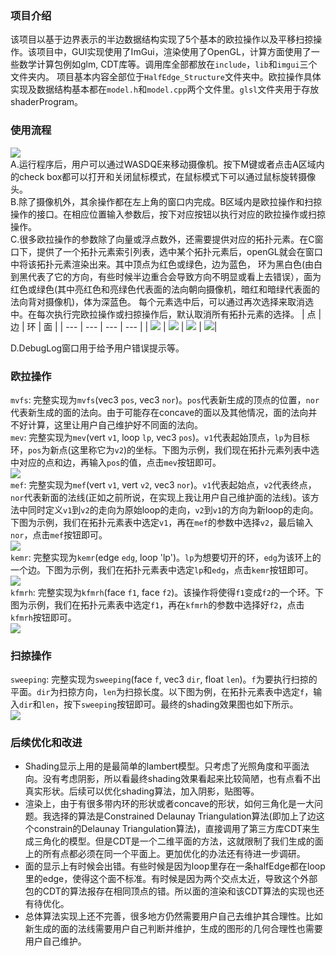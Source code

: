 ### 项目介绍

该项目以基于边界表示的半边数据结构实现了5个基本的欧拉操作以及平移扫掠操作。该项目中，GUI实现使用了ImGui，渲染使用了OpenGL，计算方面使用了一些数学计算包例如glm, CDT库等。调用库全部都放在`include`，`lib`和`imgui`三个文件夹内。
项目基本内容全部位于`HalfEdge_Structure`文件夹中。欧拉操作具体实现及数据结构基本都在`model.h`和`model.cpp`两个文件里。`glsl`文件夹用于存放shaderProgram。

### 使用流程
![](img/1.png)  
A.运行程序后，用户可以通过WASDQE来移动摄像机。按下M键或者点击A区域内的check box都可以打开和关闭鼠标模式，在鼠标模式下可以通过鼠标旋转摄像头。  
B.除了摄像机外，其余操作都在左上角的窗口内完成。B区域内是欧拉操作和扫掠操作的接口。在相应位置输入参数后，按下对应按钮以执行对应的欧拉操作或扫掠操作。  
C.很多欧拉操作的参数除了向量或浮点数外，还需要提供对应的拓扑元素。在C窗口下，提供了一个拓扑元素索引列表，选中某个拓扑元素后，openGL就会在窗口中将该拓扑元素渲染出来。其中顶点为红色或绿色，边为蓝色，
环为黑白色(由白到黑代表了它的方向，有些时候半边重合会导致方向不明显或看上去错误），面为红色或绿色(其中亮红色和亮绿色代表面的法向朝向摄像机，暗红和暗绿代表面的法向背对摄像机)，体为深蓝色。
每个元素选中后，可以通过再次选择来取消选中。在每次执行完欧拉操作或扫掠操作后，默认取消所有拓扑元素的选择。
| 点 | 边 | 环 | 面 |
| --- | --- | --- | --- |
| ![](img/2.png) | ![](img/3.png) | ![](img/4.png) | ![](img/5.png)|  

D.DebugLog窗口用于给予用户错误提示等。

### 欧拉操作
`mvfs`: 完整实现为`mvfs`(vec3 `pos`, vec3 `nor`)。`pos`代表新生成的顶点的位置，`nor`代表新生成的面的法向。由于可能存在concave的面以及其他情况，面的法向并不好计算，这里让用户自己维护好不同面的法向。  
`mev`: 完整实现为`mev`(vert `v1`, loop `lp`, vec3 `pos`)。`v1`代表起始顶点，`lp`为目标环，`pos`为新点(这里称它为`v2`)的坐标。下图为示例，我们现在拓扑元素列表中选中对应的点和边，再输入`pos`的值，点击`mev`按钮即可。  
![](img/1.gif)  
`mef`: 完整实现为`mef`(vert `v1`, vert `v2`, vec3 `nor`)。`v1`代表起始点，`v2`代表终点，`nor`代表新面的法线(正如之前所说，在实现上我让用户自己维护面的法线)。该方法中同时定义`v1`到`v2`的走向为原始loop的走向，`v2`到`v1`的方向为新loop的走向。下图为示例，我们在拓扑元素表中选定`v1`，再在`mef`的参数中选择`v2`，最后输入`nor`，点击`mef`按钮即可。  
![](img/2.gif)  
`kemr`: 完整实现为`kemr`(edge `edg`, loop 'lp')。`lp`为想要切开的环，`edg`为该环上的一个边。下图为示例，我们在拓扑元素表中选定`lp`和`edg`，点击`kemr`按钮即可。  
![](img/3.gif)  
`kfmrh`: 完整实现为`kfmrh`(face `f1`, face `f2`)。该操作将使得`f1`变成`f2`的一个环。下图为示例，我们在拓扑元素表中选定`f1`，再在`kfmrh`的参数中选择好`f2`，点击`kfmrh`按钮即可。  
![](img/4.gif)  


### 扫掠操作
`sweeping`: 完整实现为`sweeping`(face `f`, vec3 `dir`, float `len`)。`f`为要执行扫掠的平面。`dir`为扫掠方向，`len`为扫掠长度。以下图为例，在拓扑元素表中选定`f`，输入`dir`和`len`，按下`sweeping`按钮即可。最终的shading效果图也如下所示。    
![](img/5.gif)

### 后续优化和改进
* Shading显示上用的是最简单的lambert模型。只考虑了光照角度和平面法向。没有考虑阴影，所以看最终shading效果看起来比较简陋，也有点看不出真实形状。后续可以优化shading算法，加入阴影，贴图等。
* 渲染上，由于有很多带内环的形状或者concave的形状，如何三角化是一大问题。我选择的算法是Constrained Delaunay Triangulation算法(即加上了边这个constrain的Delaunay Triangulation算法)，直接调用了第三方库CDT来生成三角化的模型。但是CDT是一个二维平面的方法，这就限制了我们生成的面上的所有点都必须在同一个平面上。更加优化的办法还有待进一步调研。
* 面的显示上有时候会出错。有些时候是因为loop里存在一条halfEdge都在loop里的edge，使得这个面不标准。有时候是因为两个交点太近，导致这个外部包的CDT的算法报存在相同顶点的错。所以面的渲染和该CDT算法的实现也还有待优化。
* 总体算法实现上还不完善，很多地方仍然需要用户自己去维护其合理性。比如新生成的面的法线需要用户自己判断并维护，生成的图形的几何合理性也需要用户自己维护。
